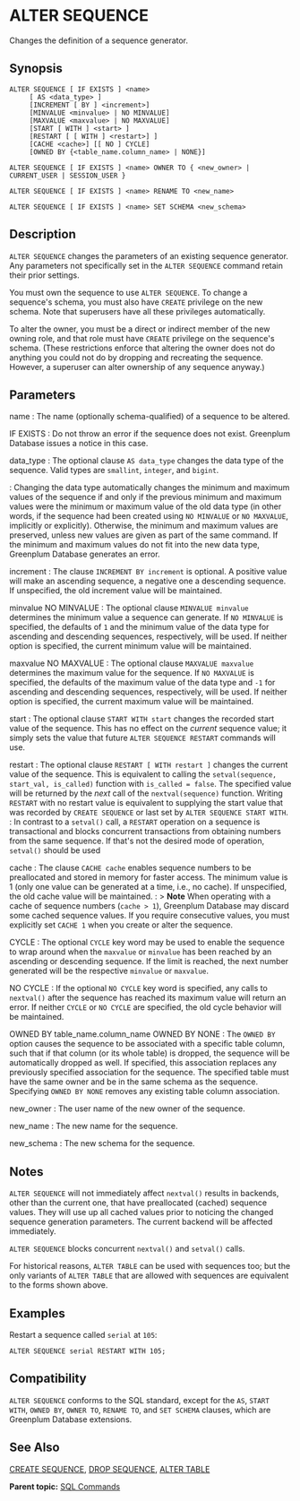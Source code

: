 # ALTER SEQUENCE 

Changes the definition of a sequence generator.

## <a id="section2"></a>Synopsis 

``` {#sql_command_synopsis}
ALTER SEQUENCE [ IF EXISTS ] <name>
     [ AS <data_type> ]
     [INCREMENT [ BY ] <increment>] 
     [MINVALUE <minvalue> | NO MINVALUE] 
     [MAXVALUE <maxvalue> | NO MAXVALUE] 
     [START [ WITH ] <start> ]
     [RESTART [ [ WITH ] <restart>] ]
     [CACHE <cache>] [[ NO ] CYCLE] 
     [OWNED BY {<table_name.column_name> | NONE}]

ALTER SEQUENCE [ IF EXISTS ] <name> OWNER TO { <new_owner> | CURRENT_USER | SESSION_USER }

ALTER SEQUENCE [ IF EXISTS ] <name> RENAME TO <new_name>

ALTER SEQUENCE [ IF EXISTS ] <name> SET SCHEMA <new_schema>
```

## <a id="section3"></a>Description 

`ALTER SEQUENCE` changes the parameters of an existing sequence generator. Any parameters not specifically set in the `ALTER SEQUENCE` command retain their prior settings.

You must own the sequence to use `ALTER SEQUENCE`. To change a sequence's schema, you must also have `CREATE` privilege on the new schema. Note that superusers have all these privileges automatically.

To alter the owner, you must be a direct or indirect member of the new owning role, and that role must have `CREATE` privilege on the sequence's schema. \(These restrictions enforce that altering the owner does not do anything you could not do by dropping and recreating the sequence. However, a superuser can alter ownership of any sequence anyway.\)

## <a id="section4"></a>Parameters 

name
:   The name \(optionally schema-qualified\) of a sequence to be altered.

IF EXISTS
:   Do not throw an error if the sequence does not exist. Greenplum Database issues a notice in this case.

data\_type
:   The optional clause `AS data_type` changes the data type of the sequence. Valid types are `smallint`, `integer`, and `bigint`.

:   Changing the data type automatically changes the minimum and maximum values of the sequence if and only if the previous minimum and maximum values were the minimum or maximum value of the old data type \(in other words, if the sequence had been created using `NO MINVALUE` or `NO MAXVALUE`, implicitly or explicitly\). Otherwise, the minimum and maximum values are preserved, unless new values are given as part of the same command. If the minimum and maximum values do not fit into the new data type, Greenplum Database generates an error.

increment
:   The clause `INCREMENT BY increment` is optional. A positive value will make an ascending sequence, a negative one a descending sequence. If unspecified, the old increment value will be maintained.

minvalue
NO MINVALUE
:   The optional clause `MINVALUE minvalue` determines the minimum value a sequence can generate. If `NO MINVALUE` is specified, the defaults of `1` and the minimum value of the data type for ascending and descending sequences, respectively, will be used. If neither option is specified, the current minimum value will be maintained.

maxvalue
NO MAXVALUE
:   The optional clause `MAXVALUE maxvalue` determines the maximum value for the sequence. If `NO MAXVALUE` is specified, the defaults of the maximum value of the data type and `-1` for ascending and descending sequences, respectively, will be used. If neither option is specified, the current maximum value will be maintained.

start
:   The optional clause `START WITH start` changes the recorded start value of the sequence. This has no effect on the *current* sequence value; it simply sets the value that future `ALTER SEQUENCE RESTART` commands will use.

restart
:   The optional clause `RESTART [ WITH restart ]` changes the current value of the sequence. This is equivalent to calling the `setval(sequence, start_val, is_called)` function with `is_called = false`. The specified value will be returned by the *next* call of the `nextval(sequence)` function. Writing `RESTART` with no restart value is equivalent to supplying the start value that was recorded by `CREATE SEQUENCE` or last set by `ALTER SEQUENCE START WITH`.
:   In contrast to a `setval()` call, a `RESTART` operation on a sequence is transactional and blocks concurrent transactions from obtaining numbers from the same sequence. If that's not the desired mode of operation, `setval()` should be used

cache
:   The clause `CACHE cache` enables sequence numbers to be preallocated and stored in memory for faster access. The minimum value is 1 \(only one value can be generated at a time, i.e., no cache\). If unspecified, the old cache value will be maintained.
:   > **Note** When operating with a cache of sequence numbers (`cache > 1`), Greenplum Database may discard some cached sequence values. If you require consecutive values, you must explicitly set `CACHE 1` when you create or alter the sequence.

CYCLE
:   The optional `CYCLE` key word may be used to enable the sequence to wrap around when the `maxvalue` or `minvalue` has been reached by an ascending or descending sequence. If the limit is reached, the next number generated will be the respective `minvalue` or `maxvalue`.

NO CYCLE
:   If the optional `NO CYCLE` key word is specified, any calls to `nextval()` after the sequence has reached its maximum value will return an error. If neither `CYCLE` or `NO CYCLE` are specified, the old cycle behavior will be maintained.

OWNED BY table\_name.column\_name
OWNED BY NONE
:   The `OWNED BY` option causes the sequence to be associated with a specific table column, such that if that column \(or its whole table\) is dropped, the sequence will be automatically dropped as well. If specified, this association replaces any previously specified association for the sequence. The specified table must have the same owner and be in the same schema as the sequence. Specifying `OWNED BY NONE` removes any existing table column association.

new\_owner
:   The user name of the new owner of the sequence.

new\_name
:   The new name for the sequence.

new\_schema
:   The new schema for the sequence.

## <a id="section5"></a>Notes 

`ALTER SEQUENCE` will not immediately affect `nextval()` results in backends, other than the current one, that have preallocated \(cached\) sequence values. They will use up all cached values prior to noticing the changed sequence generation parameters. The current backend will be affected immediately.

`ALTER SEQUENCE` blocks concurrent `nextval()` and `setval()` calls.

For historical reasons, `ALTER TABLE` can be used with sequences too; but the only variants of `ALTER TABLE` that are allowed with sequences are equivalent to the forms shown above.

## <a id="section6"></a>Examples 

Restart a sequence called `serial` at `105`:

```
ALTER SEQUENCE serial RESTART WITH 105;
```

## <a id="section7"></a>Compatibility 

`ALTER SEQUENCE` conforms to the SQL standard, except for the `AS`, `START WITH`, `OWNED BY`, `OWNER TO`, `RENAME TO`, and `SET SCHEMA` clauses, which are Greenplum Database extensions.

## <a id="section8"></a>See Also 

[CREATE SEQUENCE](CREATE_SEQUENCE.html), [DROP SEQUENCE](DROP_SEQUENCE.html), [ALTER TABLE](ALTER_TABLE.html)

**Parent topic:** [SQL Commands](../sql_commands/sql_ref.html)

